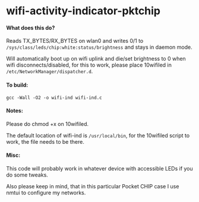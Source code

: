 # wifi-activity-indicator-pktchip
#### What does this do?
Reads TX_BYTES/RX_BYTES on wlan0 and writes 0/1 to `/sys/class/leds/chip:white:status/brightness` and stays in daemon mode.

Will automatically boot up on wifi uplink and die/set brightness to 0 when wifi disconnects/disabled, for this to work, please place 10wifiled in `/etc/NetworkManager/dispatcher.d`.

#### To build:
`gcc -Wall -O2 -o wifi-ind wifi-ind.c`

#### Notes:

Please do chmod +x on 10wifiled.

The default location of wifi-ind is `/usr/local/bin`, for the 10wifiled script to work, the file needs to be there.

#### Misc:

This code will probably work in whatever device with accessible LEDs if you do some tweaks.

Also please keep in mind, that in this particular Pocket CHIP case I use nmtui to configure my networks.